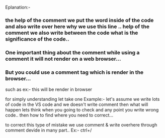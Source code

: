 <!-- Explain purpose of comment in HTML and provide an expample of How to use comment in an HTML document? -->

Eplanation:- 

### the help of the comment we put the word inside of the code and also write over here why we use this line .. help of the comment we also write between the code what is the significance of the code..

### One important thing about the comment while using a comment it will not render on a web browser...

### But you could use a comment tag which is render in the browser...
such as ex:- <comment>this will be render in browser</comment>

for simply understanding let take one Example:-
let's assume we write lots of code in the VS code and we doesn't write comment then what will happen lets think when you going to check  and any point you write wrong code.. then how to find where you need to correct...


to correct this type of mistake we use comment & write overhere through comment devide in many part..
      Ex:- ctrl+/
